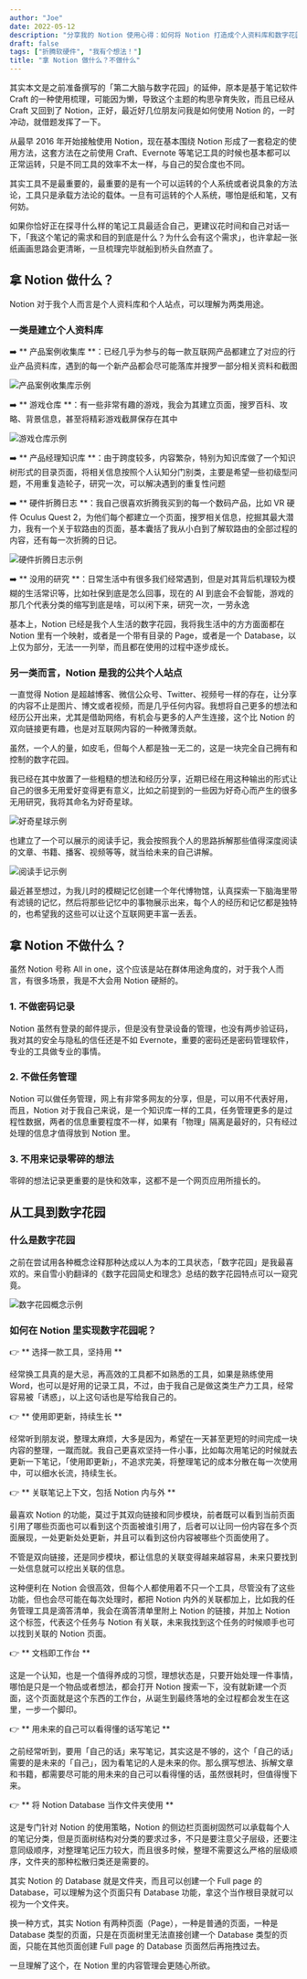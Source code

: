 ```yaml
---
author: "Joe"
date: 2022-05-12
description: "分享我的 Notion 使用心得：如何将 Notion 打造成个人资料库和数字花园，以及哪些场景不适合使用 Notion"
draft: false
tags: ["折腾软硬件", "我有个想法！"]
title: "拿 Notion 做什么？不做什么"
---
```


其实本文是之前准备撰写的「第二大脑与数字花园」的延伸，原本是基于笔记软件 Craft 的一种使用梳理，可能因为懒，导致这个主题的构思孕育失败，而且已经从 Craft 又回到了 Notion，正好，最近好几位朋友问我是如何使用 Notion 的，一时冲动，就借题发挥了一下。

从最早 2016 年开始接触使用 Notion，现在基本围绕 Notion 形成了一套稳定的使用方法，这套方法在之前使用 Craft、Evernote 等笔记工具的时候也基本都可以正常运转，只是不同工具的效率不太一样，与自己的契合度也不同。

其实工具不是最重要的，最重要的是有一个可以运转的个人系统或者说具象的方法论，工具只是承载方法论的载体。一旦有可运转的个人系统，哪怕是纸和笔，又有何妨。

如果你恰好正在探寻什么样的笔记工具最适合自己，更建议花时间和自己对话一下，「我这个笔记的需求和目的到底是什么？为什么会有这个需求」，也许拿起一张纸画画思路会更清晰，一旦梳理完毕就船到桥头自然直了。

## 拿 Notion 做什么？

Notion 对于我个人而言是个人资料库和个人站点，可以理解为两类用途。

### 一类是建立个人资料库

➡️ ** 产品案例收集库 **：已经几乎为参与的每一款互联网产品都建立了对应的行业产品资料库，遇到的每一个新产品都会尽可能落库并搜罗一部分相关资料和截图

![产品案例收集库示例](/images/posts/how-i-use-notion-2022/image1.webp)

➡️ ** 游戏仓库 **：有一些非常有趣的游戏，我会为其建立页面，搜罗百科、攻略、背景信息，甚至将精彩游戏截屏保存在其中

![游戏仓库示例](/images/posts/how-i-use-notion-2022/image2.webp)

➡️ ** 产品经理知识库 **：由于跨度较多，内容繁杂，特别为知识库做了一个知识树形式的目录页面，将相关信息按照个人认知分门别类，主要是希望一些初级型问题，不用重复造轮子，研究一次，可以解决遇到的重复性问题

➡️ ** 硬件折腾日志 **：我自己很喜欢折腾我买到的每一个数码产品，比如 VR 硬件 Oculus Quest 2，为他们每个都建立一个页面，搜罗相关信息，挖掘其最大潜力，我有一个关于软路由的页面，基本囊括了我从小白到了解软路由的全部过程的内容，还有每一次折腾的日记。

![硬件折腾日志示例](/images/posts/how-i-use-notion-2022/image3.webp)

➡️ ** 没用的研究 **：日常生活中有很多我们经常遇到，但是对其背后机理较为模糊的生活常识等，比如社保到底是怎么回事，现在的 AI 到底会不会智能，游戏的那几个代表分类的缩写到底是啥，可以闲下来，研究一次，一劳永逸

基本上，Notion 已经是我个人生活的数字花园，我将我生活中的方方面面都在 Notion 里有一个映射，或者是一个带有目录的 Page，或者是一个 Database，以上仅为部分，无法一一列举，而且都在使用的过程中逐步成长。

### 另一类而言，Notion 是我的公共个人站点

一直觉得 Notion 是超越博客、微信公众号、Twitter、视频号一样的存在，让分享的内容不止是图片、博文或者视频，而是几乎任何内容。我想将自己更多的想法和经历公开出来，尤其是借助网络，有机会与更多的人产生连接，这个比 Notion 的双向链接更有趣，也是对互联网内容的一种微薄贡献。

虽然，一个人的量，如皮毛，但每个人都是独一无二的，这是一块完全自己拥有和控制的数字花园。

我已经在其中放置了一些粗糙的想法和经历分享，近期已经在用这种输出的形式让自己的很多无用爱好变得更有意义，比如之前提到的一些因为好奇心而产生的很多无用研究，我将其命名为好奇星球。

![好奇星球示例](/images/posts/how-i-use-notion-2022/image4.webp)

也建立了一个可以展示的阅读手记，我会按照我个人的思路拆解那些值得深度阅读的文章、书籍、播客、视频等等，就当给未来的自己讲解。

![阅读手记示例](/images/posts/how-i-use-notion-2022/image5.webp)

最近甚至想过，为我儿时的模糊记忆创建一个年代博物馆，认真探索一下脑海里带有滤镜的记忆，然后将那些记忆中的事物展示出来，每个人的经历和记忆都是独特的，也希望我的这些可以让这个互联网更丰富一丢丢。

## 拿 Notion 不做什么？

虽然 Notion 号称 All in one，这个应该是站在群体用途角度的，对于我个人而言，有很多场景，我是不大会用 Notion 硬掰的。

### 1. 不做密码记录

Notion 虽然有登录的邮件提示，但是没有登录设备的管理，也没有两步验证码，我对其的安全与隐私的信任还是不如 Evernote，重要的密码还是密码管理软件，专业的工具做专业的事情。

### 2. 不做任务管理

Notion 可以做任务管理，网上有非常多网友的分享，但是，可以用不代表好用，而且，Notion 对于我自己来说，是一个知识库一样的工具，任务管理更多的是过程性数据，两者的信息重要程度不一样，如果有「物理」隔离是最好的，只有经过处理的信息才值得放到 Notion 里。

### 3. 不用来记录零碎的想法

零碎的想法记录更重要的是快和效率，这都不是一个网页应用所擅长的。

## 从工具到数字花园

### 什么是数字花园

之前在尝试用各种概念诠释那种达成以人为本的工具状态，「数字花园」是我最喜欢的。来自雪小豹翻译的《数字花园简史和理念》总结的数字花园特点可以一窥究竟。

![数字花园概念示例](/images/posts/how-i-use-notion-2022/image6.webp)

### 如何在 Notion 里实现数字花园呢？

👉 ** 选择一款工具，坚持用 **

经常换工具真的是大忌，再高效的工具都不如熟悉的工具，如果是熟练使用 Word，也可以是好用的记录工具，不过，由于我自己是做这类生产力工具，经常容易被「诱惑」，以上这句话也是写给我自己的。

👉 ** 使用即更新，持续生长 **

经常听到朋友说，整理太麻烦，大多是因为，希望在一天甚至更短的时间完成一块内容的整理，一蹴而就。我自己更喜欢坚持一件小事，比如每次用笔记的时候就去更新一下笔记，「使用即更新」，不追求完美，将整理笔记的成本分散在每一次使用中，可以细水长流，持续生长。

👉 ** 关联笔记上下文，包括 Notion 内与外 **

最喜欢 Notion 的功能，莫过于其双向链接和同步模块，前者既可以看到当前页面引用了哪些页面也可以看到这个页面被谁引用了，后者可以让同一份内容在多个页面展现，一处更新处处更新，并且可以看到这份内容被哪些个页面使用了。

不管是双向链接，还是同步模块，都让信息的关联变得越来越容易，未来只要找到一处信息就可以挖出关联的信息。

这种便利在 Notion 会很高效，但每个人都使用着不只一个工具，尽管没有了这些功能，但也会尽可能在每次处理时，都把 Notion 内外的关联都加上，比如我的任务管理工具是滴答清单，我会在滴答清单里附上 Notion 的链接，并加上 Notion 这个标签，代表这个任务与 Notion 有关联，未来我找到这个任务的时候顺手也可以找到关联的 Notion 页面。

👉 ** 文档即工作台 **

这是一个认知，也是一个值得养成的习惯，理想状态是，只要开始处理一件事情，哪怕是只是一个物品或者想法，都会打开 Notion 搜索一下，没有就新建一个页面，这个页面就是这个东西的工作台，从诞生到最终落地的全过程都会发生在这里，一步一个脚印。

👉 ** 用未来的自己可以看得懂的话写笔记 **

之前经常听到，要用「自己的话」来写笔记，其实这是不够的，这个「自己的话」需要的是未来的「自己」，因为看笔记的人是未来的你。那么撰写想法、拆解文章和书籍，都需要尽可能的用未来的自己可以看得懂的话，虽然很耗时，但值得慢下来。

👉 ** 将 Notion Database 当作文件夹使用 **

这是专门针对 Notion 的使用策略，Notion 的侧边栏页面树固然可以承载每个人的笔记分类，但是页面树结构对分类的要求过多，不只是要注意父子层级，还要注意同级顺序，对整理笔记压力较大，而且很多时候，整理不需要这么严格的层级顺序，文件夹的那种松散归类还是需要的。

其实 Notion 的 Database 就是文件夹，而且可以创建一个 Full page 的 Database，可以理解为这个页面只有 Database 功能，拿这个当作根目录就可以视为一个文件夹。

换一种方式，其实 Notion 有两种页面（Page），一种是普通的页面，一种是 Database 类型的页面，只是在页面树里无法直接创建一个 Database 类型的页面，只能在其他页面创建 Full page 的 Database 页面然后再拖拽过去。

一旦理解了这个，在 Notion 里的内容管理会更随心所欲。